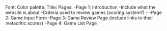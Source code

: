 Font:
Color palette:
Title:
Pages:
    -Page 1: Introduction
        -Include what the website is about
        -Criteria used to review games (scoring system?)
        -
    -Page 2: Game Input Form
    -Page 3: Game Review Page (include links to their metacritic scores)
    -Page 4: Game List Page

